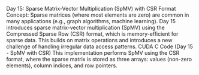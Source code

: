 Day 15: Sparse Matrix-Vector Multiplication (SpMV) with CSR Format
Concept: Sparse matrices (where most elements are zero) are common in many applications (e.g., graph algorithms, machine learning). Day 15 introduces sparse matrix-vector multiplication (SpMV) using the Compressed Sparse Row (CSR) format, which is memory-efficient for sparse data. This builds on matrix operations and introduces a new challenge of handling irregular data access patterns.
CUDA C Code (Day 15 - SpMV with CSR)
This implementation performs SpMV using the CSR format, where the sparse matrix is stored as three arrays: values (non-zero elements), column indices, and row pointers.
